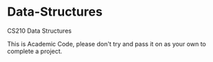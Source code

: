 Data-Structures
===============

CS210 Data Structures

This is Academic Code, please don't try and pass it on as your own to complete a project. 
